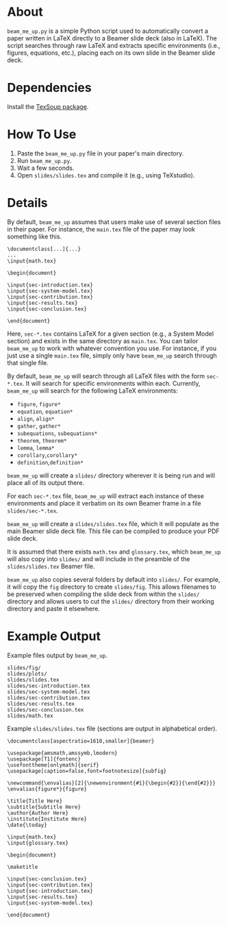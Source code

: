 # About
`beam_me_up.py` is a simple Python script used to automatically convert a paper written in LaTeX directly to a Beamer slide deck (also in LaTeX). The script searches through raw LaTeX and extracts specific environments (i.e., figures, equations, etc.), placing each on its own slide in the Beamer slide deck.

# Dependencies
Install the [TexSoup package](https://texsoup.alvinwan.com/).

# How To Use
1. Paste the `beam_me_up.py` file in your paper's main directory.
2. Run `beam_me_up.py`. 
3. Wait a few seconds.
4. Open `slides/slides.tex` and compile it (e.g., using TeXstudio).

# Details
By default, `beam_me_up` assumes that users make use of several section files in their paper. For instance, the `main.tex` file of the paper may look something like this.
```
\documentclass[...]{...}
...
\input{math.tex}

\begin{document}

\input{sec-introduction.tex}
\input{sec-system-model.tex}
\input{sec-contribution.tex}
\input{sec-results.tex}
\input{sec-conclusion.tex}

\end{document}
```
Here, `sec-*.tex` contains LaTeX for a given section (e.g., a System Model section) and exists in the same directory as `main.tex`. You can tailor `beam_me_up` to work with whatever convention you use. For instance, if you just use a single `main.tex` file, simply only have `beam_me_up` search through that single file.

By default, `beam_me_up` will search through all LaTeX files with the form `sec-*.tex`.
It will search for specific environments within each.
Currently, `beam_me_up` will search for the following LaTeX environments:
- `figure`, `figure*`
- `equation`, `equation*`
- `align`, `align*`
- `gather`, `gather*`
- `subequations`, `subequations*`
- `theorem`, `theorem*`
- `lemma`, `lemma*`
- `corollary`,`corollary*`
- `definition`,`definition*`

`beam_me_up` will create a `slides/` directory wherever it is being run and will place all of its output there.

For each `sec-*.tex` file, `beam_me_up` will extract each instance of these environments and place it verbatim on its own Beamer frame in a file `slides/sec-*.tex`.

`beam_me_up` will create a `slides/slides.tex` file, which it will populate as the main Beamer slide deck file. This file can be compiled to produce your PDF slide deck.

It is assumed that there exists `math.tex` and  `glossary.tex`, which `beam_me_up` will also copy into `slides/` and will include in the preamble of the `slides/slides.tex` Beamer file.

`beam_me_up` also copies several folders by default into `slides/`. For example, it will copy the `fig` directory to create `slides/fig`. This allows filenames to be preserved when compiling the slide deck from within the `slides/` directory and allows users to cut the `slides/` directory from their working directory and paste it elsewhere.

# Example Output
Example files output by `beam_me_up`.
```
slides/fig/
slides/plots/
slides/slides.tex
slides/sec-introduction.tex
slides/sec-system-model.tex
slides/sec-contribution.tex
slides/sec-results.tex
slides/sec-conclusion.tex
slides/math.tex
```

Example `slides/slides.tex` file (sections are output in alphabetical order).
```
\documentclass[aspectratio=1610,smaller]{beamer}

\usepackage{amsmath,amssymb,lmodern}
\usepackage[T1]{fontenc}
\usefonttheme[onlymath]{serif}
\usepackage[caption=false,font=footnotesize]{subfig}

\newcommand{\envalias}[2]{\newenvironment{#1}{\begin{#2}}{\end{#2}}}
\envalias{figure*}{figure}

\title{Title Here}
\subtitle{Subtitle Here}
\author{Author Here}
\institute{Institute Here}
\date{\today}

\input{math.tex}
\input{glossary.tex}

\begin{document} 

\maketitle

\input{sec-conclusion.tex}
\input{sec-contribution.tex}
\input{sec-introduction.tex}
\input{sec-results.tex}
\input{sec-system-model.tex}

\end{document}
```
